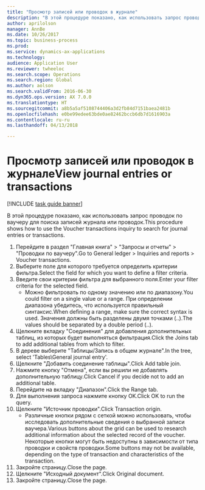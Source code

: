 ```yaml
--- 
title: "Просмотр записей или проводок в журнале"
description: "В этой процедуре показано, как использовать запрос проводок по ваучеру для поиска записей журнала или проводок."
author: aprilolson
manager: AnnBe
ms.date: 10/26/2017
ms.topic: business-process
ms.prod: 
ms.service: dynamics-ax-applications
ms.technology: 
audience: Application User
ms.reviewer: twheeloc
ms.search.scope: Operations
ms.search.region: Global
ms.author: aolson
ms.search.validFrom: 2016-06-30
ms.dyn365.ops.version: AX 7.0.0
ms.translationtype: HT
ms.sourcegitcommit: a8b5a5af5108744406a3d2fb84d7151baea2481b
ms.openlocfilehash: e0be99edee63bde0ae82462bccb6db7d1616903a
ms.contentlocale: ru-ru
ms.lasthandoff: 04/13/2018

---
```

# <a name="view-journal-entries-or-transactions"></a><span data-ttu-id="5deb2-103">Просмотр записей или проводок в журнале</span><span class="sxs-lookup"><span data-stu-id="5deb2-103">View journal entries or transactions</span></span>

[!INCLUDE [task guide banner](../../includes/task-guide-banner.md)]

<span data-ttu-id="5deb2-104">В этой процедуре показано, как использовать запрос проводок по ваучеру для поиска записей журнала или проводок.</span><span class="sxs-lookup"><span data-stu-id="5deb2-104">This procedure shows how to use the Voucher transactions inquiry to search for journal entries or transactions.</span></span>

1. <span data-ttu-id="5deb2-105">Перейдите в раздел "Главная книга" > "Запросы и отчеты" > "Проводки по ваучеру".</span><span class="sxs-lookup"><span data-stu-id="5deb2-105">Go to General ledger > Inquiries and reports > Voucher transactions.</span></span>
2. <span data-ttu-id="5deb2-106">Выберите поле для которого требуется определить критерии фильтра.</span><span class="sxs-lookup"><span data-stu-id="5deb2-106">Select the field for which you want to define a filter criteria.</span></span>
3. <span data-ttu-id="5deb2-107">Введите свои критерии фильтра для выбранного поля.</span><span class="sxs-lookup"><span data-stu-id="5deb2-107">Enter your filter criteria for the selected field.</span></span>
    * <span data-ttu-id="5deb2-108">Можно фильтровать по одному значению или по диапазону.</span><span class="sxs-lookup"><span data-stu-id="5deb2-108">You could filter on a single value or a range.</span></span> <span data-ttu-id="5deb2-109">При определении диапазона убедитесь, что используется правильный синтаксис.</span><span class="sxs-lookup"><span data-stu-id="5deb2-109">When defining a range, make sure the correct syntax is used.</span></span> <span data-ttu-id="5deb2-110">Значения должны быть разделены двумя точками (..).</span><span class="sxs-lookup"><span data-stu-id="5deb2-110">The values should be separated by a double period (..).</span></span>  
4. <span data-ttu-id="5deb2-111">Щелкните вкладку "Соединения" для добавления дополнительных таблиц, из которых будет выполняться фильтрация.</span><span class="sxs-lookup"><span data-stu-id="5deb2-111">Click the Joins tab to add additional tables from which to filter.</span></span>
5. <span data-ttu-id="5deb2-112">В дереве выберите "Таблицы/Запись в общем журнале".</span><span class="sxs-lookup"><span data-stu-id="5deb2-112">In the tree, select 'Tables\General journal entry'.</span></span>
6. <span data-ttu-id="5deb2-113">Щелкните "Добавить соединение таблицы".</span><span class="sxs-lookup"><span data-stu-id="5deb2-113">Click Add table join.</span></span>
7. <span data-ttu-id="5deb2-114">Нажмите кнопку "Отмена", если вы решили не добавлять дополнительную таблицу.</span><span class="sxs-lookup"><span data-stu-id="5deb2-114">Click Cancel if you decide not to add an additional table.</span></span>
8. <span data-ttu-id="5deb2-115">Перейдите на вкладку "Диапазон".</span><span class="sxs-lookup"><span data-stu-id="5deb2-115">Click the Range tab.</span></span>
9. <span data-ttu-id="5deb2-116">Для выполнения запроса нажмите кнопку OK.</span><span class="sxs-lookup"><span data-stu-id="5deb2-116">Click OK to run the query.</span></span>
10. <span data-ttu-id="5deb2-117">Щелкните "Источник проводки".</span><span class="sxs-lookup"><span data-stu-id="5deb2-117">Click Transaction origin.</span></span>
    * <span data-ttu-id="5deb2-118">Различные кнопки рядом с сеткой можно использовать, чтобы исследовать дополнительные сведения о выбранной записи ваучера.</span><span class="sxs-lookup"><span data-stu-id="5deb2-118">Various buttons about the grid can be used to research additional information about the selected record of the voucher.</span></span> <span data-ttu-id="5deb2-119">Некоторые кнопки могут быть недоступны в зависимости от типа проводки и свойств проводки.</span><span class="sxs-lookup"><span data-stu-id="5deb2-119">Some buttons may not be available, depending on the type of transaction and characteristics of the transaction.</span></span>  
11. <span data-ttu-id="5deb2-120">Закройте страницу.</span><span class="sxs-lookup"><span data-stu-id="5deb2-120">Close the page.</span></span>
12. <span data-ttu-id="5deb2-121">Щелкните "Исходный документ".</span><span class="sxs-lookup"><span data-stu-id="5deb2-121">Click Original document.</span></span>
13. <span data-ttu-id="5deb2-122">Закройте страницу.</span><span class="sxs-lookup"><span data-stu-id="5deb2-122">Close the page.</span></span>


